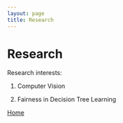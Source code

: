 ```yaml
---
layout: page
title: Research
---
```


# Research

Research interests: 

1) Computer Vision

2) Fairness in Decision Tree Learning 

[Home](/)
